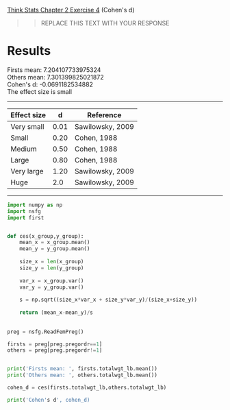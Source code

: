 [Think Stats Chapter 2 Exercise 4](http://greenteapress.com/thinkstats2/html/thinkstats2003.html#toc24) (Cohen's d)

>> REPLACE THIS TEXT WITH YOUR RESPONSE


# Results  

Firsts mean:  7.204107733975324  
Others mean:  7.301399825021872  
Cohen's d:  -0.0691182534882  
The effect size is small  

----------


Effect size |d | Reference
------ |--- |------ 
Very small |0.01 | Sawilowsky, 2009
Small |0.20 |Cohen, 1988
Medium |0.50 |Cohen, 1988
Large |0.80 |Cohen, 1988
Very large |1.20 |Sawilowsky, 2009
Huge |2.0 |Sawilowsky, 2009


----------

``` Python
import numpy as np
import nsfg
import first


def ces(x_group,y_group):
    mean_x = x_group.mean()
    mean_y = y_group.mean()
    
    size_x = len(x_group)
    size_y = len(y_group)
    
    var_x = x_group.var()
    var_y = y_group.var()
    
    s = np.sqrt((size_x*var_x + size_y*var_y)/(size_x+size_y))
    
    return (mean_x-mean_y)/s
    
    
preg = nsfg.ReadFemPreg()

firsts = preg[preg.pregordr==1]
others = preg[preg.pregordr!=1]


print('Firsts mean: ', firsts.totalwgt_lb.mean())
print('Others mean: ', others.totalwgt_lb.mean())

cohen_d = ces(firsts.totalwgt_lb,others.totalwgt_lb)

print('Cohen's d', cohen_d)

```
